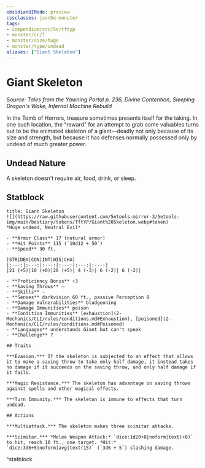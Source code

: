 ```yaml
---
obsidianUIMode: preview
cssclasses: json5e-monster
tags:
- compendium/src/5e/tftyp
- monster/cr/7
- monster/size/huge
- monster/type/undead
aliases: ["Giant Skeleton"]
---
```

# Giant Skeleton
*Source: Tales from the Yawning Portal p. 236, Divine Contention, Sleeping Dragon's Wake, Infernal Machine Rebuild*  

In the Tomb of Horrors, treasure sometimes presents itself for the taking. In one such location, the "reward" for an attempt to grab some valuables turns out to be the animated skeleton of a giant—deadly not only because of its size and strength, but because it has defenses normally possessed only by undead of much greater power.

## Undead Nature

A skeleton doesn't require air, food, drink, or sleep.

## Statblock

```ad-statblock
title: Giant Skeleton
![](https://raw.githubusercontent.com/5etools-mirror-3/5etools-img/main/bestiary/tokens/TftYP/Giant%20Skeleton.webp#token)
*Huge undead, Neutral Evil*

- **Armor Class** 17 (natural armor)
- **Hit Points** 115 (`10d12 + 50`)
- **Speed** 30 ft.

|STR|DEX|CON|INT|WIS|CHA|
|:---:|:---:|:---:|:---:|:---:|:---:|
|21 (+5)|10 (+0)|20 (+5)| 4 (-3)| 6 (-2)| 6 (-2)|

- **Proficiency Bonus** +3
- **Saving Throws** ⏤
- **Skills** ⏤
- **Senses** darkvision 60 ft., passive Perception 8
- **Damage Vulnerabilities** bludgeoning
- **Damage Immunities** poison
- **Condition Immunities** [exhaustion](2-Mechanics/CLI/rules/conditions.md#Exhaustion), [poisoned](2-Mechanics/CLI/rules/conditions.md#Poisoned)
- **Languages** understands Giant but can't speak
- **Challenge** 7

## Traits

***Evasion.*** If the skeleton is subjected to an effect that allows it to make a saving throw to take only half damage, it instead takes no damage if it succeeds on the saving throw, and only half damage if it fails.

***Magic Resistance.*** The skeleton has advantage on saving throws against spells and other magical effects.

***Turn Immunity.*** The skeleton is immune to effects that turn undead.

## Actions

***Multiattack.*** The skeleton makes three scimitar attacks.

***Scimitar.*** *Melee Weapon Attack:* `dice:1d20+8|noform|text(+8)` to hit, reach 10 ft., one target. *Hit:* `dice:3d6+5|noform|avg|text(15)` (`3d6 + 5`) slashing damage.
```
^statblock